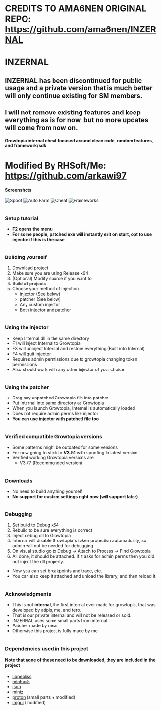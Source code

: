 # CREDITS TO AMA6NEN ORIGINAL REPO: https://github.com/ama6nen/INZERNAL

# INZERNAL

## INZERNAL has been discontinued for public usage and a private version that is much better will only continue existing for SM members.
## I will not remove existing features and keep everything as is for now, but no more updates will come from now on.

#### Growtopia internal cheat focused around clean code, random features, and framework/sdk


# Modified By RHSoft/Me: https://github.com/arkawi97

#### Screenshots
![Spoof](https://github.com/arkawi97/zxd/blob/main/Capture1.PNG)
![Auto Farm](https://github.com/arkawi97/zxd/blob/main/Capture2.PNG)
![Cheat](https://github.com/arkawi97/zxd/blob/main/Capture3.PNG)
![Frameworks](https://github.com/arkawi97/zxd/blob/main/Capture4.PNG)

# 

### Setup tutorial
* **F2 opens the menu**
* **For some people, patched exe will instantly exit on start, opt to use injector if this is the case**

# 

### Building yourself
1. Download project
1. Make sure you are using Release x64
1. (Optional) Modify source if you want to
1. Build all projects
1. Choose your method of injection
   * injector (See below)
   * patcher (See below)
   * Any custom injector
   * Both injector and patcher

# 

### Using the injector
* Keep Internal.dll in the same directory
* F1 will inject Internal to Growtopia
* F3 will uninject Internal and restore everything (Built into Internal)
* F4 will quit injector
* Requires admin permissions due to growtopia changing token permissions
* Also should work with any other injector of your choice

# 

### Using the patcher
* Drag any unpatched Growtopia file into patcher
* Put Internal into same directory as Growtopia
* When you launch Growtopia, Internal is automatically loaded
* Does not require admin perms like injector
* **You can use injector with patched file too**

# 

### Verified compatible Growtopia versions
* Some patterns might be outdated for some versions
* For now going to stick to **V3.51** with spoofing to latest version
* Verified working Growtopia versions are
  * V3.77 (Recommended version)

# 

### Downloads
* No need to build anything yourself
* **No support for custom settings right now (will support later)**

# 

### Debugging
1. Set build to Debug x64
1. Rebuild to be sure everything is correct
1. Inject debug dll to Growtopia
1. Internal will disable Growtopia's token protection automatically, so admin will not be needed for debugging
1. On visual studio go to  Debug -> Attach to Process -> Find Growtopia
1. All done, it should be attached. If it asks for admin perms then you did not inject the dll properly.
* Now you can set breakpoints and trace, etc.
* You can also keep it attached and unload the library, and then reload it.

# 

### Acknowledgments
* This is not **internal**, the first internal ever made for growtopia, that was developed by atipls, me, and tero. 
* That is our private internal and will not be released or sold.
* INZERNAL uses some small parts from internal
* Patcher made by ness
* Otherwise this project is fully made by me

# 

### Dependencies used in this project 
#### Note that none of these need to be downloaded, they are included in the project
* [libpebliss](https://github.com/asinbow/libpebliss)
* [minhook](https://github.com/TsudaKageyu/minhook)
* [json](https://github.com/nlohmann/json)
* [miniz](https://github.com/richgel999/miniz)
* [proton](https://github.com/SethRobinson/proton) (small parts + modified)
* [imgui](https://github.com/ocornut/imgui) (modified)
